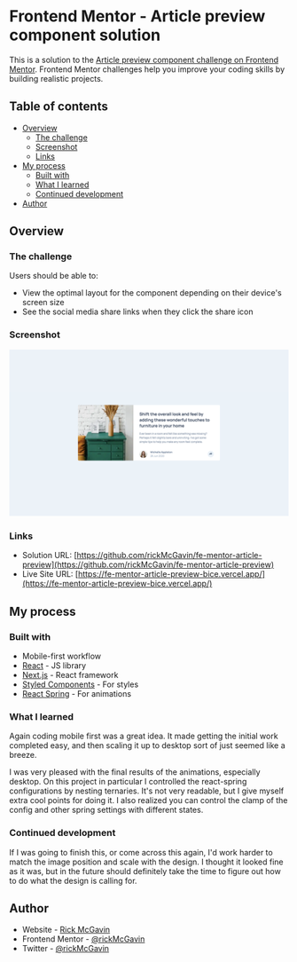 # Frontend Mentor - Article preview component solution

This is a solution to the [Article preview component challenge on Frontend Mentor](https://www.frontendmentor.io/challenges/article-preview-component-dYBN_pYFT). Frontend Mentor challenges help you improve your coding skills by building realistic projects. 

## Table of contents

- [Overview](#overview)
  - [The challenge](#the-challenge)
  - [Screenshot](#screenshot)
  - [Links](#links)
- [My process](#my-process)
  - [Built with](#built-with)
  - [What I learned](#what-i-learned)
  - [Continued development](#continued-development)
- [Author](#author)

## Overview

### The challenge

Users should be able to:

- View the optimal layout for the component depending on their device's screen size
- See the social media share links when they click the share icon

### Screenshot

![](./screenshot.png)

### Links

- Solution URL: [https://github.com/rickMcGavin/fe-mentor-article-preview](https://github.com/rickMcGavin/fe-mentor-article-preview)
- Live Site URL: [https://fe-mentor-article-preview-bice.vercel.app/](https://fe-mentor-article-preview-bice.vercel.app/)

## My process

### Built with

- Mobile-first workflow
- [React](https://reactjs.org/) - JS library
- [Next.js](https://nextjs.org/) - React framework
- [Styled Components](https://styled-components.com/) - For styles
- [React Spring](https://github.com/pmndrs/react-spring) - For animations

### What I learned

Again coding mobile first was a great idea. It made getting the initial work completed easy, and then scaling it up to desktop sort of just seemed like a breeze.

I was very pleased with the final results of the animations, especially desktop. On this project in particular I controlled the react-spring configurations by nesting ternaries. It's not very readable, but I give myself extra cool points for doing it. I also realized you can control the clamp of the config and other spring settings with different states. 

### Continued development

If I was going to finish this, or come across this again, I'd work harder to match the image position and scale with the design. I thought it looked fine as it was, but in the future should definitely take the time to figure out how to do what the design is calling for.

## Author

- Website - [Rick McGavin](https://rickmcgavin.github.io)
- Frontend Mentor - [@rickMcGavin](https://www.frontendmentor.io/profile/rickMcGavin)
- Twitter - [@rickMcGavin](https://www.twitter.com/rickMcGavin)